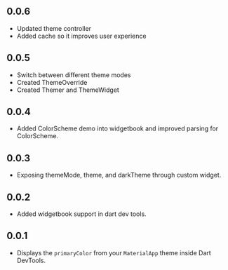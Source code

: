 ## 0.0.6

- Updated theme controller
- Added cache so it improves user experience

## 0.0.5

- Switch between different theme modes
- Created ThemeOverride
- Created Themer and ThemeWidget

## 0.0.4

- Added ColorScheme demo into widgetbook and improved parsing for ColorScheme.

## 0.0.3

- Exposing themeMode, theme, and darkTheme through custom widget.

## 0.0.2

- Added widgetbook support in dart dev tools.

## 0.0.1

- Displays the `primaryColor` from your `MaterialApp` theme inside Dart DevTools.
